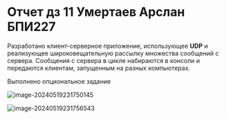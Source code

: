 # Отчет дз 11 Умертаев Арслан БПИ227

Разработано клиент-серверное приложение, использующее **UDP** и реализующее широковещательную рассылку множества сообщений с сервера. Сообщения с сервера в цикле набираются в консоли и передаются клиентам, запущенным на разных компьютерах. 

Выполнено опциональное задание

![image-20240519231750145](C:\Users\arsla\AppData\Roaming\Typora\typora-user-images\image-20240519231750145.png)

![image-20240519231756543](C:\Users\arsla\AppData\Roaming\Typora\typora-user-images\image-20240519231756543.png)